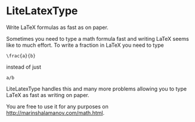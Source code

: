 # LiteLatexType
Write LaTeX formulas as fast as on paper. 

Sometimes you need to type a math formula fast and writing LaTeX seems like to much effort. To write a fraction in LaTeX you need to type
```
\frac{a}{b}
```
instead of just
```
a/b
```

LiteLatexType handles this and many more problems allowing you to type LaTeX as fast as writing on paper.

You are free to use it for any purposes on http://marinshalamanov.com/math.html.
